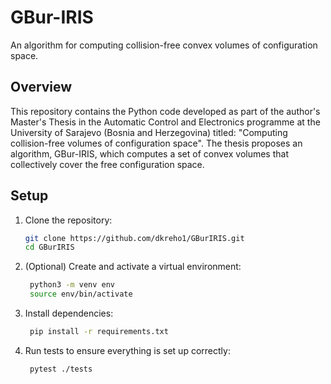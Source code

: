 # GBur-IRIS
An algorithm for computing collision-free convex volumes of configuration space.

## Overview
This repository contains the Python code developed as part of the author's Master's Thesis in the Automatic Control and Electronics programme at the University of Sarajevo (Bosnia and Herzegovina) titled: "Computing collision-free volumes of configuration space". The thesis proposes an algorithm, GBur-IRIS, which computes a set of convex volumes that collectively cover the free configuration space.

## Setup

1. Clone the repository:

   ```bash
   git clone https://github.com/dkreho1/GBurIRIS.git
   cd GBurIRIS

2. (Optional) Create and activate a virtual environment:

   ```bash
    python3 -m venv env
    source env/bin/activate

3. Install dependencies:

   ```bash
    pip install -r requirements.txt

4. Run tests to ensure everything is set up correctly:

   ```bash
    pytest ./tests

